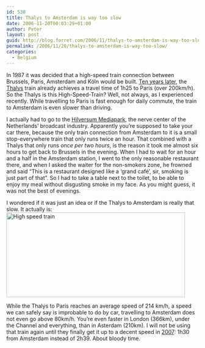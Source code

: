 ```yaml
---
id: 538
title: Thalys to Amsterdam is way too slow
date: 2006-11-20T00:03:29+01:00
author: Peter
layout: post
guid: http://blog.forret.com/2006/11/thalys-to-amsterdam-is-way-too-slow/
permalink: /2006/11/20/thalys-to-amsterdam-is-way-too-slow/
categories:
  - Belgium
---
```

In 1987 it was decided that a high-speed train connection between Brussels, Paris, Amsterdam and Köln would be built. [Ten years later](http://www.thalys.com/be/nl/over-thalys/onderneming/geschiedenis), the [Thalys](http://www.thalys.com) train already achieves a travel time of 1h25 to Paris (over 200km/h). So the Thalys is this High-Speed-Train? Well, not always, as I experienced recently. While travelling to Paris is fast enough for daily commute, the train to Amsterdam is even slower than driving.

I actually had to go to the [Hilversum Mediapark](http://www.mediapark.nl/), the nerve center of the Netherlands&#8217; broadcast industry. Apparently you&#8217;re supposed to take your car there, because the only train connection from Amsterdam to it is a small stop-everywhere train that only runs twice an hour. That combined with a Thalys that only runs _once per two hours_, is the reason it took me almost six hours to get back to Brussels in the evening. When I had to wait for an hour and a half in the Amsterdam station, I went to the only reasonable restaurant there, and when I asked the waiter for the non-smokers zone, he frowned and said &#8220;This is a restaurant designed like a &#8216;grand café&#8217;, sir, smoking is just part of that&#8221;. So I had to take a table next to the toilet, to be able to enjoy my meal without disgusting smoke in my face. As you might guess, it was not the best of evenings.  
<!--more-->

  
I wondered if it was just an idea or if the Thalys to Amsterdam is really that slow. It actually is:  
[<img loading="lazy" src="http://static.flickr.com/118/300412109_100b4d70ab_o.gif" width="468" height="222" alt="High speed train" />](http://www.flickr.com/photos/pforret/300412109/ "Photo Sharing")

While the Thalys to Paris reaches an average speed of 214 km/h, a speed we can safely say is improbable to do by car, travelling to Amsterdam does not even go above 80km/h. You&#8217;re even faster in London (366km), under the Channel and everything, than in Asterdam (210km). I will not be using that train again until they finally get it up to a decent speed in [2007](http://www.thalys.com/be/nl/over-thalys/onderneming/vooruitzichten): 1h30 from Amsterdam instead of 2h39. About bloody time.